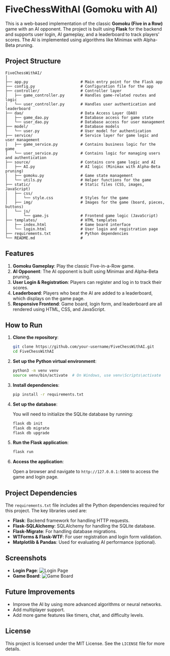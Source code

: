 # FiveChessWithAI (Gomoku with AI)

This is a web-based implementation of the classic **Gomoku (Five in a Row)** game with an AI opponent. The project is built using **Flask** for the backend and supports user login, AI gameplay, and a leaderboard to track players' scores. The AI is implemented using algorithms like Minimax with Alpha-Beta pruning.

## Project Structure
`````
FiveChessWithAI/
│
├── app.py                       # Main entry point for the Flask app
├── config.py                    # Configuration file for the app
├── controller/                  # Controller layer
│   ├── game_controller.py       # Handles game-related routes and logic
│   └── user_controller.py       # Handles user authentication and leaderboard
├── dao/                         # Data Access Layer (DAO)
│   ├── game_dao.py              # Database access for game state
│   └── user_dao.py              # Database access for user management
├── model/                       # Database models
│   └── user.py                  # User model for authentication
├── service/                     # Service layer for game logic and user management
│   ├── game_service.py          # Contains business logic for the game
│   └── user_service.py          # Contains logic for managing users and authentication
├── source/                      # Contains core game logic and AI
│   ├── AI.py                    # AI logic (Minimax with Alpha-Beta pruning)
│   ├── gomoku.py                # Game state management
│   └── utils.py                 # Helper functions for the game
├── static/                      # Static files (CSS, images, JavaScript)
│   ├── css/
│   │   └── style.css            # Styles for the game
│   ├── img/                     # Images for the game (board, pieces, buttons)
│   └── js/
│       └── game.js              # Frontend game logic (JavaScript)
├── templates/                   # HTML templates
│   ├── index.html               # Game board interface
│   └── login.html               # User login and registration page
├── requirements.txt             # Python dependencies
└── README.md                    #
`````
## Features

1. **Gomoku Gameplay**: Play the classic Five-in-a-Row game.
2. **AI Opponent**: The AI opponent is built using Minimax and Alpha-Beta pruning.
3. **User Login & Registration**: Players can register and log in to track their scores.
4. **Leaderboard**: Players who beat the AI are added to a leaderboard, which displays on the game page.
5. **Responsive Frontend**: Game board, login form, and leaderboard are all rendered using HTML, CSS, and JavaScript.

## How to Run

1. **Clone the repository**:

    ```bash
    git clone https://github.com/your-username/FiveChessWithAI.git
    cd FiveChessWithAI
    ```

2. **Set up the Python virtual environment**:

    ```bash
    python3 -m venv venv
    source venv/bin/activate  # On Windows, use venv\Scripts\activate
    ```

3. **Install dependencies**:

    ```bash
    pip install -r requirements.txt
    ```

4. **Set up the database**:

    You will need to initialize the SQLite database by running:

    ```bash
    flask db init
    flask db migrate
    flask db upgrade
    ```

5. **Run the Flask application**:

    ```bash
    flask run
    ```

6. **Access the application**:

    Open a browser and navigate to `http://127.0.0.1:5000` to access the game and login page.

## Project Dependencies

The `requirements.txt` file includes all the Python dependencies required for this project. The key libraries used are:

- **Flask**: Backend framework for handling HTTP requests.
- **Flask-SQLAlchemy**: SQLAlchemy for handling the SQLite database.
- **Flask-Migrate**: For handling database migrations.
- **WTForms & Flask-WTF**: For user registration and login form validation.
- **Matplotlib & Pandas**: Used for evaluating AI performance (optional).

## Screenshots

- **Login Page**:
    ![Login Page](static/img/login_screenshot.png)
- **Game Board**:
    ![Game Board](static/img/game_board_screenshot.png)

## Future Improvements

- Improve the AI by using more advanced algorithms or neural networks.
- Add multiplayer support.
- Add more game features like timers, chat, and difficulty levels.

## License

This project is licensed under the MIT License. See the `LICENSE` file for more details.
